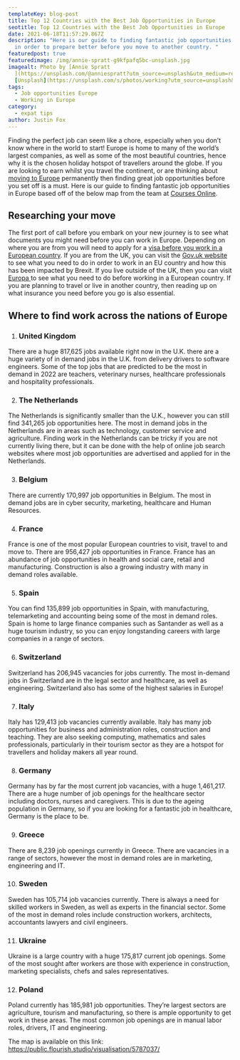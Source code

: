 ```yaml
---
templateKey: blog-post
title: Top 12 Countries with the Best Job Opportunities in Europe
seotitle: Top 12 Countries with the Best Job Opportunities in Europe
date: 2021-06-18T11:57:29.867Z
description: "Here is our guide to finding fantastic job opportunities in Europe
  in order to prepare better before you move to another country. "
featuredpost: true
featuredimage: /img/annie-spratt-g9kfpafq5bc-unsplash.jpg
imagealt: Photo by [Annie Spratt
  ](https://unsplash.com/@anniespratt?utm_source=unsplash&utm_medium=referral&utm_content=creditCopyText)on
  [Unsplash](https://unsplash.com/s/photos/working?utm_source=unsplash&utm_medium=referral&utm_content=creditCopyText)
tags:
  - Job opportunities Europe
  - Working in Europe
category:
  - expat tips
author: Justin Fox
---
```

Finding the perfect job can seem like a chore, especially when you don’t know where in the world to start! Europe is home to many of the world’s largest companies, as well as some of the most beautiful countries, hence why it is the chosen holiday hotspot of travellers around the globe. If you are looking to earn whilst you travel the continent, or are thinking about [moving to Europe](https://www.thexpatmagazine.com/blog/2018-05-05-5-reasons-why-you-should-live-in-europe) permanently then finding great job opportunities before you set off is a must. Here is our guide to finding fantastic job opportunities in Europe based off of the below map from the team at [Courses Online](https://www.coursesonline.co.uk/).

## Researching your move

The first port of call before you embark on your new journey is to see what documents you might need before you can work in Europe. Depending on where you are from you will need to apply for a [visa before you work in a European country](https://www.thexpatmagazine.com/blog/2021-04-17-post-study-work-visa-a-complete-guide). If you are from the UK, you can visit the [Gov.uk website ](https://www.gov.uk/working-abroad)to see what you need to do in order to work in an EU country and how this has been impacted by Brexit. If you live outside of the UK, then you can visit [Europa ](https://europa.eu/european-union/business_en)to see what you need to do before working in a European country. If you are planning to travel or live in another country, then reading up on what insurance you need before you go is also essential.

## Where to find work across the nations of Europe

1. ### United Kingdom

There are a huge 817,625 jobs available right now in the U.K. there are a huge variety of in demand jobs in the U.K. from delivery drivers to software engineers. Some of the top jobs that are predicted to be the most in demand in 2022 are teachers, veterinary nurses, healthcare professionals and hospitality professionals.

2. ### The Netherlands

The Netherlands is significantly smaller than the U.K., however you can still find 341,265 job opportunities here. The most in demand jobs in the Netherlands are in areas such as technology, customer service and agriculture. Finding work in the Netherlands can be tricky if you are not currently living there, but it can be done with the help of online job search websites where most job opportunities are advertised and applied for in the Netherlands.

3. ### Belgium

There are currently 170,997 job opportunities in Belgium. The most in demand jobs are in cyber security, marketing, healthcare and Human Resources.

4. ### France

France is one of the most popular European countries to visit, travel to and move to. There are 956,427 job opportunities in France. France has an abundance of job opportunities in health and social care, retail and manufacturing. Construction is also a growing industry with many in demand roles available.

5. ### Spain

You can find 135,899 job opportunities in Spain, with manufacturing, telemarketing and accounting being some of the most in demand roles. Spain is home to large finance companies such as Santander as well as a huge tourism industry, so you can enjoy longstanding careers with large companies in a range of sectors.

6. ### Switzerland

Switzerland has 206,945 vacancies for jobs currently. The most in-demand jobs in Switzerland are in the legal sector and healthcare, as well as engineering. Switzerland also has some of the highest salaries in Europe!

7. ### Italy

Italy has 129,413 job vacancies currently available. Italy has many job opportunities for business and administration roles, construction and teaching. They are also seeking computing, mathematics and sales professionals, particularly in their tourism sector as they are a hotspot for travellers and holiday makers all year round.

8. ### Germany

Germany has by far the most current job vacancies, with a huge 1,461,217. There are a huge number of job openings for the healthcare sector including doctors, nurses and caregivers. This is due to the ageing population in Germany, so if you are looking for a fantastic job in healthcare, Germany is the place to be.

9. ### Greece

There are 8,239 job openings currently in Greece. There are vacancies in a range of sectors, however the most in demand roles are in marketing, engineering and IT.

10. ### Sweden

Sweden has 105,714 job vacancies currently. There is always a need for skilled workers in Sweden, as well as experts in the financial sector. Some of the most in demand roles include construction workers, architects, accountants lawyers and civil engineers.

11. ### Ukraine

Ukraine is a large country with a huge 175,817 current job openings. Some of the most sought after workers are those with experience in construction, marketing specialists, chefs and sales representatives.

12. ### Poland

Poland currently has 185,981 job opportunities. They’re largest sectors are agriculture, tourism and manufacturing, so there is ample opportunity to get work in these areas. The most common job openings are in manual labor roles, drivers, IT and engineering.

The map is available on this link: <https://public.flourish.studio/visualisation/5787037/>